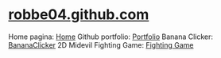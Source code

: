 # [robbe04.github.com](https://robbe04.github.io/home/)
Home pagina: [Home](https://robbe04.github.io/home)
Github portfolio: [Portfolio](https://robbe04.github.io/portfolio)
Banana Clicker: [BananaClicker](https://robbe04.github.io/portfolio)
2D Midevil Fighting Game: [Fighting Game](https://robbe04.github.io/fight)

